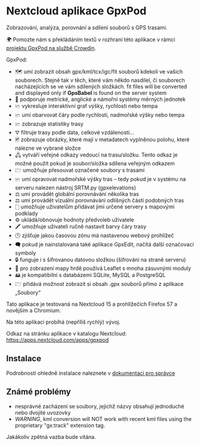 # Nextcloud aplikace GpxPod

Zobrazování, analýza, porovnání a sdílení souborů s GPS trasami.

🌍 Pomozte nám s překládáním textů v rozhraní této aplikace v rámci [projektu GpxPod na službě Crowdin](https://crowdin.com/project/gpxpod).

GpxPod:

* 🗺  umí zobrazit obsah gpx/kml/tcx/igc/fit souborů kdekoli ve vašich souborech. Stejně tak v těch, které vám někdo nasdílel, či souborech nacházejících se ve vám sdílených složkách. fit files will be converted and displayed only if **GpsBabel** is found on the server system
* 📏 podporuje metrické, anglické a námořní systémy měrných jednotek
* 🗠   vykresluje interaktivní graf výšky, rychlosti nebo tempa
* 🗠  umí obarvovat čáry podle rychlosti, nadmořské výšky nebo tempa
* 🗠  zobrazuje statistiky trasy
* ⛛  filtruje trasy podle data, celkové vzdálenosti…
* 🖻  zobrazuje obrázky, které mají v metadatech vyplněnou polohu, které nalezne ve vybrané složce
* 🖧  vytváří veřejné odkazy vedoucí na trasu/složku. Tento odkaz je možné použít pokud je soubor/složka sdílena veřejným odkazem
* 🗁  umožňuje přesouvat označené soubory s trasami
* 🗠  umí opravovat nadmořské výšky tras – tedy pokud je v systému na serveru nalezen nástroj SRTM.py (gpxelevations)
* ⚖  umí provádět globální porovnávání několika tras
* ⚖  umí provádět vizuální porovnávání odlišných částí podobných tras
* 🀆  umožňuje uživatelům přidávat jimi určené servery s mapovými podklady
* ⚙  ukládá/obnovuje hodnoty předvoleb uživatele
* 🖍 umožňuje uživateli ručně nastavit barvy čáry trasy
* 🕑 zjišťuje jakou časovou zónu má nastavenou webový prohlížeč
* 🗬  pokud je nainstalovaná také aplikace GpxEdit, načítá další označovací symboly
* 🔒 funguje i s šifrovanou datovou složkou (šifrování na straně serveru)
* 🍂 pro zobrazení mapy hrdě používá Leaflet s mnoha zásuvnými moduly
* 🖴  je kompatibilní s databázemi SQLite, MySQL a PostgreSQL
* 🗁  přidává možnost zobrazit si obsah .gpx souborů přímo z aplikace „Soubory“

Tato aplikace je testovaná na Nextcloud 15 a prohlížečích Firefox 57 a novějším a Chromium.

Na této aplikaci probíhá (nepříliš rychlý) vývoj.

Odkaz na stránku aplikace v katalogu Nextcloud: https://apps.nextcloud.com/apps/gpxpod

## Instalace

Podrobnosti ohledně instalace naleznete v [dokumentaci pro správce](https://gitlab.com/eneiluj/gpxpod-oc/wikis/admindoc)

## Známé problémy

* nesprávné zacházení se soubory, jejichž názvy obsahují jednoduché nebo dvojité uvozovky
* *WARNING*, kml conversion will NOT work with recent kml files using the proprietary "gx:track" extension tag.

Jakákoliv zpětná vazba bude vítána.
